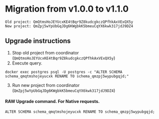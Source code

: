 # Migration from v1.0.0 to v1.1.0
```
Old project: QmQtmsHoJEYUcxKE4tBqr9Z8kudcgkczQPfhkAxVExQX5y
New project: QmZpj5wYpUbGqJDg6KWgbkK5bmeuCqYX6kwk317jdJ9DZ4
```


## Upgrade instructions
 1) Stop old project from coordinator (`QmQtmsHoJEYUcxKE4tBqr9Z8kudcgkczQPfhkAxVExQX5y`)
 2) Execute query.

```
docker exec postgres psql -U postgres -c "ALTER SCHEMA schema_qmqtmshojeyucxk RENAME TO schema_qmzpj5wypubgqjd;"
```
 3) Run new project from coordinator (`QmZpj5wYpUbGqJDg6KWgbkK5bmeuCqYX6kwk317jdJ9DZ4`)

#### RAW Upgrade command. For Native requests.
`ALTER SCHEMA schema_qmqtmshojeyucxk RENAME TO schema_qmzpj5wypubgqjd;`
